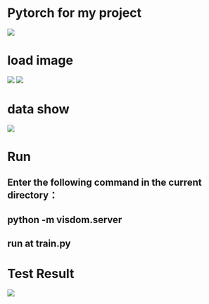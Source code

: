 # Pytorch for my project
![](https://github.com/huzixuan1/classification/blob/master/pro_picture/logo.gif)
# load image
![](https://github.com/huzixuan1/classification/blob/master/pro_picture/show.png)
![](https://github.com/huzixuan1/classification/blob/master/pro_picture/2.png)
# data show
![](https://github.com/huzixuan1/classification/blob/master/pro_picture/3.png)
# Run
## Enter the following command in the current directory：
## python -m visdom.server
## run at train.py
# Test Result
![](https://github.com/huzixuan1/classification/blob/master/pro_picture/3.png)
